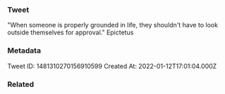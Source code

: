 ### Tweet
"When someone is properly grounded in life, they shouldn't have to look outside themselves for approval." Epictetus

### Metadata
Tweet ID: 1481310270156910599
Created At: 2022-01-12T17:01:04.000Z

### Related

